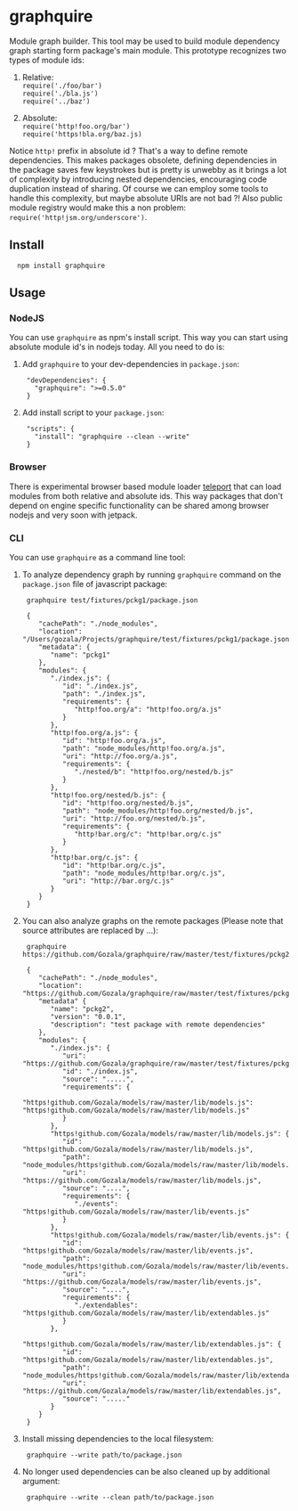 # graphquire #

Module graph builder. This tool may be used to build module dependency graph
starting form package's main module. This prototype recognizes two types of
module ids:

  1. Relative:  
     `require('./foo/bar')`  
     `require('./bla.js')`  
     `require('../baz')`

  2. Absolute:  
     `require('http!foo.org/bar')`  
     `require('https!bla.org/baz.js)`

Notice `http!` prefix in absolute id ? That's a way to define remote
dependencies. This makes packages obsolete, defining dependencies in the package
saves few keystrokes but is pretty is unwebby as it brings a lot of complexity
by introducing nested dependencies, encouraging code duplication instead of
sharing. Of course we can employ some tools to handle this complexity, but
maybe absolute URIs are not bad ?! Also public module registry would make this
a non problem: `require('http!jsm.org/underscore')`.


## Install ##

      npm install graphquire

## Usage ##

### NodeJS ##

You can use `graphquire` as npm's install script. This way you can start using
absolute module id's in nodejs today. All you need to do is:

1. Add `graphquire` to your dev-dependencies in `package.json`:

        "devDependencies": {
          "graphquire": ">=0.5.0"
        }

2. Add install script to your `package.json`:

        "scripts": {
          "install": "graphquire --clean --write"
        }

### Browser ###

There is experimental browser based module loader
[teleport](https://github.com/Gozala/teleport/blob/experimental/npm-1.x.x/teleport.js)
that can load modules from both relative and absolute ids. This way packages
that don't depend on engine specific functionality can be shared among browser
nodejs and very soon with jetpack.

### CLI ###

You can use `graphquire` as a command line tool:

1. To analyze dependency graph by running `graphquire` command on the
`package.json` file of javascript package:

        graphquire test/fixtures/pckg1/package.json

        {
           "cachePath": "./node_modules",
           "location": "/Users/gozala/Projects/graphquire/test/fixtures/pckg1/package.json",
           "metadata": {
              "name": "pckg1"
           },
           "modules": {
              "./index.js": {
                 "id": "./index.js",
                 "path": "./index.js",
                 "requirements": {
                    "http!foo.org/a": "http!foo.org/a.js"
                 }
              },
              "http!foo.org/a.js": {
                 "id": "http!foo.org/a.js",
                 "path": "node_modules/http!foo.org/a.js",
                 "uri": "http://foo.org/a.js",
                 "requirements": {
                    "./nested/b": "http!foo.org/nested/b.js"
                 }
              },
              "http!foo.org/nested/b.js": {
                 "id": "http!foo.org/nested/b.js",
                 "path": "node_modules/http!foo.org/nested/b.js",
                 "uri": "http://foo.org/nested/b.js",
                 "requirements": {
                    "http!bar.org/c": "http!bar.org/c.js"
                 }
              },
              "http!bar.org/c.js": {
                 "id": "http!bar.org/c.js",
                 "path": "node_modules/http!bar.org/c.js",
                 "uri": "http://bar.org/c.js"
              }
           }
        }


2. You can also analyze graphs on the remote packages (Please note that source
   attributes are replaced by ...):

        graphquire https://github.com/Gozala/graphquire/raw/master/test/fixtures/pckg2/package.json

        {
           "cachePath": "./node_modules",
           "location": "https://github.com/Gozala/graphquire/raw/master/test/fixtures/pckg2/package.json",
           "metadata" {
              "name": "pckg2",
              "version": "0.0.1",
              "description": "test package with remote dependencies"
           },
           "modules": {
              "./index.js": {
                 "uri": "https://github.com/Gozala/graphquire/raw/master/test/fixtures/pckg2/index.js",
                 "id": "./index.js",
                 "source": ".....",
                 "requirements": {
                    "https!github.com/Gozala/models/raw/master/lib/models.js": "https!github.com/Gozala/models/raw/master/lib/models.js"
                 }
              },
              "https!github.com/Gozala/models/raw/master/lib/models.js": {
                 "id": "https!github.com/Gozala/models/raw/master/lib/models.js",
                 "path": "node_modules/https!github.com/Gozala/models/raw/master/lib/models.js",
                 "uri": "https://github.com/Gozala/models/raw/master/lib/models.js",
                 "source": "....",
                 "requirements": {
                    "./events": "https!github.com/Gozala/models/raw/master/lib/events.js"
                 }
              },
              "https!github.com/Gozala/models/raw/master/lib/events.js": {
                 "id": "https!github.com/Gozala/models/raw/master/lib/events.js",
                 "path": "node_modules/https!github.com/Gozala/models/raw/master/lib/events.js",
                 "uri": "https://github.com/Gozala/models/raw/master/lib/events.js",
                 "source": "....",
                 "requirements": {
                    "./extendables": "https!github.com/Gozala/models/raw/master/lib/extendables.js"
                 }
              },
              "https!github.com/Gozala/models/raw/master/lib/extendables.js": {
                 "id": "https!github.com/Gozala/models/raw/master/lib/extendables.js",
                 "path": "node_modules/https!github.com/Gozala/models/raw/master/lib/extendables.js",
                 "uri": "https://github.com/Gozala/models/raw/master/lib/extendables.js",
                 "source": "....."
              }
           }
        }


3. Install missing dependencies to the local filesystem:

        graphquire --write path/to/package.json

4. No longer used dependencies can be also cleaned up by additional argument:

        graphquire --write --clean path/to/package.json
